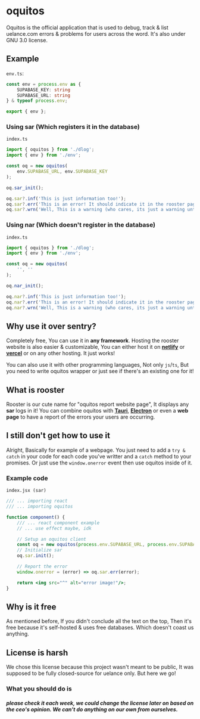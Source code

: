 # oquitos

Oquitos is the official application that is used to debug, track &amp; list uelance.com errors &amp; problems for users across the word. It's also under GNU 3.0 license.

## Example

`env.ts`:

```ts
const env = process.env as {
    SUPABASE_KEY: string
    SUPABASE_URL: string
} & typeof process.env;

export { env };
```

### Using sar (Which registers it in the database)

`index.ts`

```ts
import { oquitos } from './dlog';
import { env } from './env';

const oq = new oquitos(
    env.SUPABASE_URL, env.SUPABASE_KEY
);

oq.sar_init();

oq.sar?.inf('This is just information too!');
oq.sar?.err('This is an error! It should indicate it in the rooster page!');
oq.sar?.wrn('Well, This is a warning (who cares, its just a warning until its a memory leak 💀)')
```

### Using nar (Which doesn't register in the database)

`index.ts`

```ts
import { oquitos } from './dlog';
import { env } from './env';

const oq = new oquitos(
    '', ''
);

oq.nar_init();

oq.nar?.inf('This is just information too!');
oq.nar?.err('This is an error! It should indicate it in the rooster page!');
oq.nar?.wrn('Well, This is a warning (who cares, its just a warning until its a memory leak 💀)')
```

## Why use it over sentry?

Completely free, You can use it in **any framework**. Hosting the rooster website is also easier & customizable, You can either host it on [**netlify**](https://netlify.com) or [**vercel**](https://vercel.com) or on any other hosting. It just works!

You can also use it with other programming languages, Not only `js`/`ts`, But you need to write oquitos wrapper or just see if there's an existing one for it!

## What is rooster

Rooster is our cute name for "oquitos report website page", It displays any **sar** logs in it!
You can combine oquitos with [**Tauri**](https://tauri.app), [**Electron**](https://electronjs.org) or even a **web page** to have a report of the errors your users are occurring.

## I still don't get how to use it

Alright, Basically for example of a webpage. You just need to add a `try & catch` in your code for each  code you've writter and a `catch` method to your promises. Or just use the `window.onerror` event then use oquitos inside of it.

### Example code

`index.jsx (sar)`

```jsx
/// ... importing react
/// ... importing oquitos

function component() {
    /// ... react component example
    // ... use effect maybe, idk

    // Setup an oquitos client
    const oq = new oquitos(process.env.SUPABASE_URL, process.env.SUPABASE_ANON_KEY);
    // Initialize sar
    oq.sar.init();

    // Report the error
    window.onerror = (error) => oq.sar.err(error);

    return <img src="^" alt="error image!"/>;
}
```

## Why is it free

As mentioned before, If you didn't conclude all the text on the top, Then it's free because it's self-hosted & uses free databases. Which doesn't coast us anything.

## License is harsh

We chose this license because this project wasn't meant to be public, It was supposed to be fully closed-source for uelance only. But here we go!

### What you should do is

#### *please check it each week, we could change the license later on based on the ceo's opinion. We can't do anything on our own from ourselves.*
